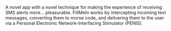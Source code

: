 A novel app with a novel technique for making the experience of receiving SMS alerts more... pleasurable. FillMeIn works by intercepting incoming text messages, converting them to morse code, and delivering them to the user via a Personal Electronic Network-Interfacing Stimulator (PENIS).
